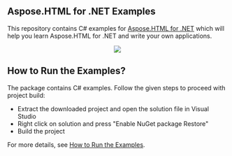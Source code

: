 ## Aspose.HTML for .NET Examples

This repository contains C# examples for [Aspose.HTML for .NET](https://products.aspose.com/html/net) which will help you learn Aspose.HTML for .NET and write your own applications.

<p align="center">
  <a title="Download Examples ZIP" href="https://github.com/aspose-html/Aspose.HTML-for-.NET/archive/master.zip">
	<img src="https://raw.github.com/AsposeExamples/java-examples-dashboard/master/images/downloadZip-Button-Large.png" />
  </a>
</p>

## How to Run the Examples?

The package contains C# examples. Follow the given steps to proceed with project build:

* Extract the downloaded project and open the solution file in Visual Studio
* Right click on solution and press "Enable NuGet package Restore"
* Build the project

For more details, see [How to Run the Examples](https://docs.aspose.com/display/htmlnet/How+to+Run+the+Examples).
